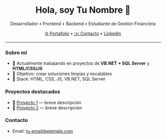 <!-- Perfil README (puedes mezclar HTML + Markdown) -->
<h1 align="center">Hola, soy <strong>Tu Nombre</strong> 👋</h1>

<p align="center">
Desarrollador • Frontend • Backend • Estudiante de Gestión Financiera
</p>

<p align="center">
  <a href="https://tu-usuario.github.io" target="_blank">🌐 Portafolio</a> •
  <a href="mailto:tu-email@ejemplo.com">✉️ Contacto</a> •
  <a href="https://www.linkedin.com/in/tu-usuario/" target="_blank">LinkedIn</a>
</p>

---

### Sobre mí
- 💼 Actualmente trabajando en proyectos de **VB.NET + SQL Server** y **HTML/CSS/JS**  
- 🎯 Objetivo: crear soluciones limpias y escalables  
- 🧰 Stack: HTML, CSS, JS, VB.NET, SQL Server

### Proyectos destacados
- 🔹 [Proyecto 1](https://github.com/tu-usuario/proyecto1) — breve descripción  
- 🔹 [Proyecto 2](https://github.com/tu-usuario/proyecto2) — breve descripción

### Contacto
- Email: tu-email@ejemplo.com
